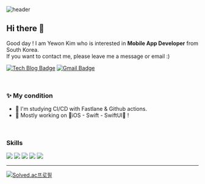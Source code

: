 ![header](https://capsule-render.vercel.app/api?type=waving&color=timeAuto&height=300&section=header&text=🍅Newon`s%20Code%20Dream🍰&fontSize=50)


  
 ## Hi there 👋  

 Good day ! I am Yewon Kim who is interested in **Mobile App Developer** from South Korea.  
 If you want to contact me, please leave me a message or email :)
  
[![Tech Blog Badge](http://img.shields.io/badge/-Tech%20blog-black?style=flat-square&logo=github&link=https://https://newon-universe.github.io/)](https://velog.io/@newon-seoul)
[![Gmail Badge](https://img.shields.io/badge/Gmail-d14836?style=flat-square&logo=Gmail&logoColor=white&link=mailto:chokovon@gmail.com)](mailto:chokovon@gmail.com)
<!-- [![Linkedin Badge](https://img.shields.io/badge/-LinkedIn-blue?style=flat-square&logo=Linkedin&logoColor=white&link=https://www.linkedin.com/in/seong-yun-byeon-8183a8113/)](https://www.linkedin.com/in/seong-yun-byeon-8183a8113/) -->

  <br/>
  
 ### ✨ My condition  
<!--    - 🌱 I'm currently attending DevFest 2021 Android Compose.   -->
   - 🎐 I'm studying CI/CD with Fastlane & Github actions.  
   - 📑 Mostly working on 🌱iOS - Swift - SwiftUI🌱 !
 
  <br/>
  
 ### Skills
  
<img src="https://img.shields.io/badge/Swift-FA7343?style=flat-square&logo=swift&logoColor=white"> <img src="https://img.shields.io/badge/iOS-000000?style=flat-square&logo=ios&logoColor=white"> <img src="https://img.shields.io/badge/Android-3DDC84?style=flat-square&logo=Android&logoColor=white"/>  <img src="https://img.shields.io/badge/Kotlin-0095D5?style=flat-square&logo=kotlin&logoColor=white"> <img src="https://img.shields.io/badge/C-A8B9CC?style=flat-square&logo=C&logoColor=white">  
  
  -----


<!-- ![Newon's GitHub stats](https://github-readme-stats.vercel.app/api?username=Newon-universe&theme=radical&show_icons=true)  -->
[![Solved.ac프로필](http://mazassumnida.wtf/api/v2/generate_badge?boj=chokovon)](https://solved.ac/chokovon)
